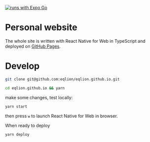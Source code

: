 [![runs with Expo Go](https://img.shields.io/badge/Runs%20with%20Expo%20Go-000.svg?style=flat-square&logo=EXPO&labelColor=f3f3f3&logoColor=000)](https://expo.io/client)

# Personal website

The whole site is written with React Native for Web in TypeScript and deployed on [GitHub Pages](https://eqlion.github.io).

# Develop

```bash
git clone git@github.com:eqlion/eqlion.github.io.git
```

```bash
cd eqlion.github.io && yarn
```

make some changes, test locally:

```bash
yarn start
```

then press `w` to launch React Native for Web in browser.

When ready to deploy

```bash
yarn deploy
```
